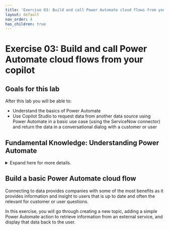 ```yaml
---
title: 'Exercise 03: Build and call Power Automate cloud flows from your copilot'
layout: default
nav_order: 4
has_children: true
---
```


# Exercise 03: Build and call Power Automate cloud flows from your copilot

## Goals for this lab

After this lab you will be able to:  
- Understand the basics of Power Automate  
- Use Copilot Studio to request data from another data source using Power Automate in a basic use case (using the ServiceNow connector) and return the data in a conversational dialog with a customer or user	


## Fundamental Knowledge: Understanding Power Automate

<details markdown="block">
<summary>Expand here for more details.</summary>

Power Automate is a cloud-based service that makes it practical and simple for line of business users to build workflows that automate time-consuming business tasks and processes across applications and services.

Power Automate is part of a powerful and adaptable business application platform that includes Power Apps, Microsoft Dataverse, Dynamics 365, and Office 365. This platform allows our customers, our partners, and our ISV partners to create purpose-built solutions for their own companies, their industry, for functional roles or even for specific geographies. Line-of-business users, who understand their business needs best, can now easily analyze, compose, and streamline data and processes. Professional developers can easily extend the automation, analytics and apps line-of-business to leverage Azure services like Functions, App Service, and Logic Apps. API connectors, gateways, and Microsoft Dataverse make it possible to get more value out of services or data already in use, either in the cloud or on-premises.
 	
Here are a few examples of what you can do with Power Automate.

   - Automate business processes.

   - Send automatic reminders for past due tasks.

   - Move business data between systems on a schedule.

   - Connect to more than 1000 data sources or any publicly available API.

   - You can even automate tasks on your local computer like computing data in Excel.

Just think about time saved once you automate repetitive manual tasks simply by recording mouse clicks, keystrokes and copy paste steps from your desktop! Power Automate is all about automation.

Microsoft Copilot Studio connects easily with Power Automate, being able to pass the variables from user’s responses and retrieve data from several different data sources, perform complex operations on that data and return to Microsoft Copilot Studio to share that data with the user. Being able to operate on and retrieve data from almost any data source accessible via an API is one of the most valuable benefits of Copilot Studio.

Alternatively, Microsoft Copilot Studio can also directly the same connectors, HTTP requests, or custom connectors as in Power Automate, directly from a topic or from a plugin action.

As part of this Microsoft Copilot Studio lab, it will not include an extensive introduction to Power Automate but does cover a basic scenario of how you can retrieve data from an external data source and use it in the conversational experience of Copilot Studio. To learn more specifically about Power Automate, you can review the [Microsoft Docs on Power Automate](https://learn.microsoft.com/en-us/power-automate/) and also review the in a day material for Microsoft Power Apps, which includes Power Automate.

</details>

## Build a basic Power Automate cloud flow

Connecting to data provides companies with some of the most benefits as it provides information and insight to users that is up to date and often the relevant for customer or user questions.

In this exercise, you will go through creating a new topic, adding a simple Power Automate action to retrieve information from an external service, and display that data back to the user.
